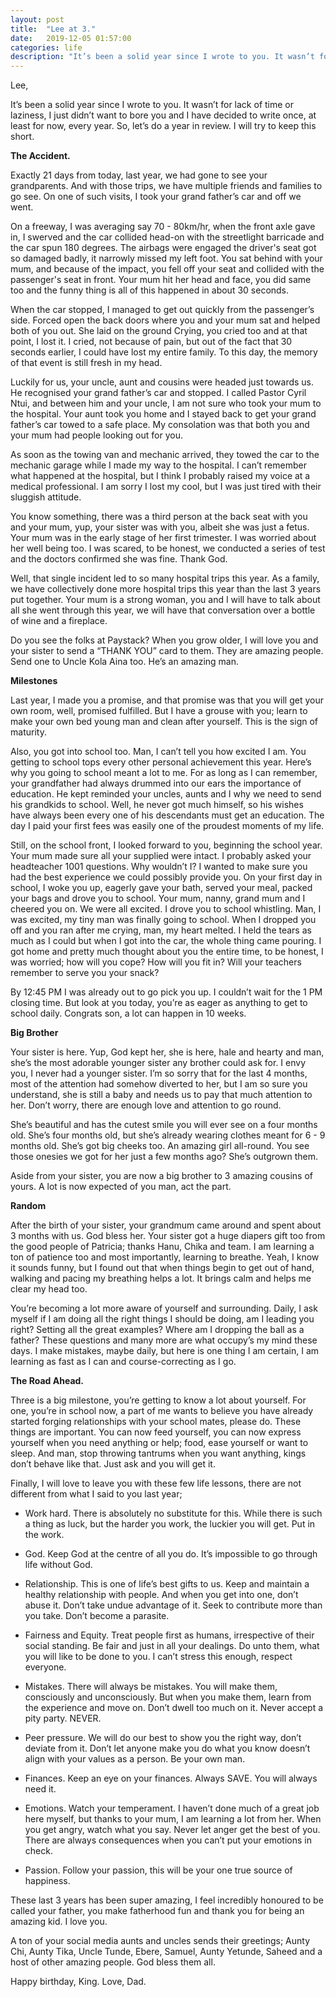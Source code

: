 ```yaml
---
layout: post
title:  "Lee at 3."
date:   2019-12-05 01:57:00
categories: life
description: "It’s been a solid year since I wrote to you. It wasn’t for lack of time or laziness, I just didn’t want to bore you and I have decided to write once, at least for now, every year.”"
---
```


Lee,

It’s been a solid year since I wrote to you. It wasn’t for lack of time or laziness, I just didn’t want to bore you and I have decided to write once, at least for now, every year. 
So, let’s do a year in review. I will try to keep this short. 

**The Accident.**

Exactly 21 days from today, last year, we had gone to see your grandparents. And with those trips, we have multiple friends and families to go see. On one of such visits, I took your grand father’s car and off we went. 

On a freeway, I was averaging say 70 - 80km/hr, when the front axle gave in, I swerved and the car collided head-on with the streetlight barricade and the car spun 180 degrees. The airbags were engaged the driver's seat got so damaged badly, it narrowly missed my left foot. You sat behind with your mum, and because of the impact, you fell off your seat and collided with the passenger's seat in front. Your mum hit her head and face, you did same too and the funny thing is all of this happened in about 30 seconds. 

When the car stopped, I managed to get out quickly from the passenger’s side. Forced open the back doors where you and your mum sat and helped both of you out. She laid on the ground
Crying, you cried too and at that point, I lost it. I cried, not because of pain, but out of the fact that 30 seconds earlier, I could have lost my entire family. To this day, the memory of that event is still fresh in my head. 

Luckily for us, your uncle, aunt and cousins were headed just towards us. He recognised your grand father’s car and stopped. I called Pastor Cyril Ntui, and between him and your uncle, I am not sure who took your mum to the hospital. Your aunt took you home and I stayed back to get your grand father’s car towed to a safe place. My consolation was that both you and your mum had people looking out for you.

As soon as the towing van and mechanic arrived, they towed the car to the mechanic garage while I made my way to the hospital. I can’t remember what happened at the hospital, but I think I probably raised my voice at a medical professional. I am sorry I lost my cool, but I was just tired with their sluggish attitude.

You know something, there was a third person at the back seat with you and your mum, yup, your sister was with you, albeit she was just a fetus. Your mum was in the early stage of her first trimester. I was worried about her well being too. I was scared, to be honest, we conducted a series of test and the doctors confirmed she was fine. Thank God.

Well, that single incident led to so many hospital trips this year. As a family, we have collectively done more hospital trips this year than the last 3 years put together. Your mum is a strong woman, you and I will have to talk about all she went through this year, we will have that conversation over a bottle of wine and a fireplace. 

Do you see the folks at Paystack? When you grow older, I will love you and your sister to send a “THANK YOU” card to them. They are amazing people. Send one to Uncle Kola Aina too. He’s an amazing man. 

**Milestones**

Last year, I made you a promise, and that promise was that you will get your own room, well, promised fulfilled. But I have a grouse with you; learn to make your own bed young man and clean after yourself. This is the sign of maturity. 

Also, you got into school too. Man, I can’t tell you how excited I am. You getting to school tops every other personal achievement this year. Here’s why you going to school meant a lot to me. For as long as I can remember, your grandfather had always drummed into our ears the importance of education. He kept reminded your uncles, aunts and I why we need to send his grandkids to school. Well, he never got much himself, so his wishes have always been every one of his descendants must get an education. The day I paid your first fees was easily one of the proudest moments of my life. 

Still, on the school front, I looked forward to you, beginning the school year. Your mum made sure all your supplied were intact. I probably asked your headteacher 1001 questions. Why wouldn’t I? I wanted to make sure you had the best experience we could possibly provide you. On your first day in school, I woke you up, eagerly gave your bath, served your meal, packed your bags and drove you to school. Your mum, nanny, grand mum and I cheered you on. We were all excited. I drove you to school whistling. Man, I was excited, my tiny man was finally going to school. When I dropped you off and you ran after me crying, man, my heart melted. I held the tears as much as I could but when I got into the car, the whole thing came pouring. I got home and pretty much thought about you the entire time, to be honest, I was worried; how will you cope? How will you fit in? Will your teachers remember to serve you your snack?

By 12:45 PM I was already out to go pick you up. I couldn’t wait for the 1 PM closing time. But look at you today, you’re as eager as anything to get to school daily. Congrats son, a lot can happen in 10 weeks. 

**Big Brother**

Your sister is here. Yup, God kept her, she is here, hale and hearty and man, she’s the most adorable younger sister any brother could ask for. I envy you, I never had a younger sister. I’m so sorry that for the last 4 months, most of the attention had somehow diverted to her, but I am so sure you understand, she is still a baby and needs us to pay that much attention to her. Don’t worry, there are enough love and attention to go round. 

She’s beautiful and has the cutest smile you will ever see on a four months old. She’s four months old, but she’s already wearing clothes meant for 6 - 9 months old. She’s got big cheeks too. An amazing girl all-round. You see those onesies we got for her just a few months ago? She’s outgrown them.

Aside from your sister, you are now a big brother to 3 amazing cousins of yours. A lot is now expected of you man, act the part. 

**Random**

After the birth of your sister, your grandmum came around and spent about 3 months with us. God bless her. Your sister got a huge diapers gift too from the good people of Patricia; thanks Hanu, Chika and team. I am learning a ton of patience too and most importantly, learning to breathe. Yeah, I know it sounds funny, but I found out that when things begin to get out of hand, walking and pacing my breathing helps a lot. It brings calm and helps me clear my head too. 

You’re becoming a lot more aware of yourself and surrounding. Daily, I ask myself if I am doing all the right things I should be doing, am I leading you right? Setting all the great examples? Where am I dropping the ball as a father? These questions and many more are what occupy’s my mind these days. I make mistakes, maybe daily, but here is one thing I am certain, I am learning as fast as I can and course-correcting as I go. 

**The Road Ahead.**

Three is a big milestone, you’re getting to know a lot about yourself. For one, you’re in school now, a part of me wants to believe you have already started forging relationships with your school mates, please do. These things are important. You can now feed yourself, you can now express yourself when you need anything or help; food, ease yourself or want to sleep. And man, stop throwing tantrums when you want anything, kings don’t behave like that. Just ask and you will get it. 

Finally, I will love to leave you with these few life lessons, there are not different from what I said to you last year;

- Work hard. There is absolutely no substitute for this. While there is such a thing as luck, but the harder you work, the luckier you will get. Put in the work.

- God. Keep God at the centre of all you do. It’s impossible to go through life without God.

- Relationship. This is one of life’s best gifts to us. Keep and maintain a healthy relationship with people. And when you get into one, don’t abuse it. Don’t take undue advantage of it. Seek to contribute more than you take. Don’t become a parasite.

- Fairness and Equity. Treat people first as humans, irrespective of their social standing. Be fair and just in all your dealings. Do unto them, what you will like to be done to you. I can’t stress this enough, respect everyone.

- Mistakes. There will always be mistakes. You will make them, consciously and unconsciously. But when you make them, learn from the experience and move on. Don’t dwell too much on it. Never accept a pity party. NEVER.

- Peer pressure. We will do our best to show you the right way, don’t deviate from it. Don’t let anyone make you do what you know doesn’t align with your values as a person. Be your own man.

- Finances. Keep an eye on your finances. Always SAVE. You will always need it.

- Emotions. Watch your temperament. I haven’t done much of a great job here myself, but thanks to your mum, I am learning a lot from her. When you get angry, watch what you say. Never let anger get the best of you. There are always consequences when you can’t put your emotions in check.

- Passion. Follow your passion, this will be your one true source of happiness.

These last 3 years has been super amazing, I feel incredibly honoured to be called your father, you make fatherhood fun and thank you for being an amazing kid. I love you. 

A ton of your social media aunts and uncles sends their greetings; Aunty Chi, Aunty Tika, Uncle Tunde, Ebere, Samuel, Aunty Yetunde, Saheed and a host of other amazing people. God bless them all. 

Happy birthday, King. Love, Dad.



